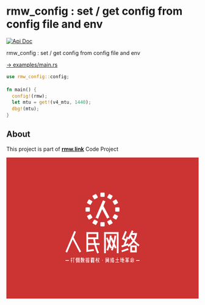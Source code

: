 <!-- EDIT /Users/z/rmw/rmw_config/README.md -->

# rmw_config : set / get config from config file and env

<a href="https://docs.rs/rmw_config"><img src="https://img.shields.io/badge/RUST-API%20DOC-blue?style=for-the-badge&logo=docs.rs&labelColor=333" alt="Api Doc"></a>

rmw_config : set / get config from config file and env

[→ examples/main.rs](examples/main.rs)

```rust
use rmw_config::config;

fn main() {
  config!(rmw);
  let mtu = get!(v4_mtu, 1440);
  dbg!(mtu);
}
```


## About

This project is part of **[rmw.link](//rmw.link)** Code Project

![rmw.link logo](https://raw.githubusercontent.com/rmw-link/logo/master/rmw.red.bg.svg)
